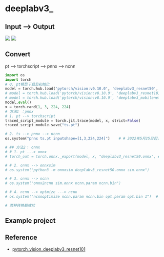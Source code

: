 # deeplabv3_

## Input --> Output

![](https://pytorch.org/assets/images/deeplab1.png)
![](https://pytorch.org/assets/images/deeplab2.png)

## Convert

pt --> torchscript --> pnnx --> ncnn

```python
import os
import torch
# 0. pt模型下载及初始化
model = torch.hub.load('pytorch/vision:v0.10.0', 'deeplabv3_resnet50', pretrained=True)
# model = torch.hub.load('pytorch/vision:v0.10.0', 'deeplabv3_resnet101', pretrained=True)
# model = torch.hub.load('pytorch/vision:v0.10.0', 'deeplabv3_mobilenet_v3_large', pretrained=True)
model.eval()
x = torch.rand(1, 3, 224, 224)
# 方法1 ：pnnx
# 1. pt --> torchscript
traced_script_module = torch.jit.trace(model, x, strict=False)
traced_script_module.save("ts.pt")

# 2. ts --> pnnx --> ncnn
os.system("pnnx ts.pt inputshape=[1,3,224,224]")    # # 2022年5月25日起，pnnx默认自动量化，不需要再次optmize

# ## 方法2： onnx
# # 1. pt ---> onnx
# torch_out = torch.onnx._export(model, x, "deeplabv3_resnet50.onnx", export_params=True)

# # 2. onnx --> onnxsim
# os.system("python3 -m onnxsim deeplabv3_resnet50.onnx sim.onnx")

# # 3. onnx --> ncnn
# os.system("onnx2ncnn sim.onnx ncnn.param ncnn.bin")

# # 4. ncnn --> optmize ---> ncnn
# os.system("ncnnoptimize ncnn.param ncnn.bin opt.param opt.bin 1")  # 数字0 代表fp32 ；1代表fp16

# 两种转换都成功
```




## Example project


## Reference

- [pytorch_vision_deeplabv3_resnet101](https://pytorch.org/hub/pytorch_vision_deeplabv3_resnet101/)


